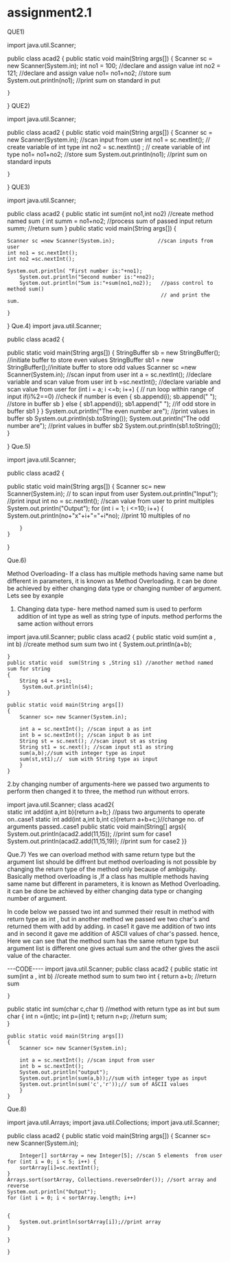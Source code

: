 # assignment2.1
QUE1)

import java.util.Scanner;

public class acad2 {
	public static void main(String args[])
	{
		Scanner sc = new Scanner(System.in);
		int no1 = 100;              //declare and assign value
		int no2  = 121;             //declare and assign value
		no1= no1+no2;               //store sum 
		System.out.println(no1);    //print sum on standard in put
		
	}

}
QUE2)

import java.util.Scanner;

public class acad2 {
	public static void main(String args[])
	{
		Scanner sc = new Scanner(System.in);    //scan input from user
		int no1 = sc.nextInt();                 // create variable of int type
		int no2  = sc.nextInt() ;               // create variable of int type
		no1= no1+no2;                           //store sum
		System.out.println(no1);                //print sum on standard inputs
		
	}

}
 QUE3)
 
 import java.util.Scanner;

public class acad2 {
	public static int sum(int no1,int no2)             //create method named sum
	{
		int summ = no1+no2;                            //process sum of passed input
		return summ;                                   //return sum
	}
	public static void main(String args[])
	{
		
	Scanner sc =new Scanner(System.in);              //scan inputs from user
	int no1 = sc.nextInt();
	int no2 =sc.nextInt();
		
	System.out.println( "First number is:"+no1);
		System.out.println("Second number is:"+no2);
		System.out.println("Sum is:"+sum(no1,no2));   //pass control to method sum()
		                                              // and print the sum.
		
	}

}
Que.4)
import java.util.Scanner;

public class acad2 {
	
public static void main(String args[])
{
	StringBuffer sb = new StringBuffer();    //initiate buffer to store even values
		StringBuffer sb1 = new StringBuffer();//initiate buffer to store odd values
		Scanner sc =new Scanner(System.in); //scan input from user
		int a = sc.nextInt();  //declare variable and scan value from user
		int b =sc.nextInt();   //declare variable and scan value from user
		for (int i = a; i <=b; i++) { // run loop within range of input
			if(i%2==0) //check if number is even
			{
				sb.append(i);
				sb.append(" "); //store in buffer sb
			}
			else
			{
				sb1.append(i);
				sb1.append(" "); //if odd store in buffer sb1
			}
		}
		System.out.println("The even number are"); //print values in buffer sb
		System.out.println(sb.toString());
		System.out.println("The odd number are"); //print values in buffer sb2
		System.out.println(sb1.toString());
	}

}
Que.5)

import java.util.Scanner;

public class acad2 {
	
public static void main(String args[])
	{
		Scanner sc= new Scanner(System.in); // to scan input from user 
		System.out.println("Input"); //print input 
		int no = sc.nextInt();       //scan value from user to print multiples
		System.out.println("Output"); 
		for (int i = 1; i <=10; i++) {
			System.out.println(no+"x"+i+"="+i*no); //print 10 multiples of no
			
		}
	}

}

Que.6)

Method Overloading-
If a class has multiple methods having same name but different in parameters, it is known as Method Overloading.
it can be done be achieved by either changing data type or changing number of argument. 
 Lets see by exanple 
 1. Changing data type- here method named sum is used to perform addition of int type as well as string type of inputs. 
 method performs the same action without errors
 
 import java.util.Scanner;
public class acad2 {
	public static void sum(int a , int b) //create method sum sum two int
    {
         System.out.println(a+b);
         
    }
    public static void  sum(String s ,String s1) //another method named sum for string
    {
    	String s4 = s+s1;
         System.out.println(s4);
    }
	
	public static void main(String args[])
	{
		Scanner sc= new Scanner(System.in);
		
		int a = sc.nextInt(); //scan input a as int
		int b = sc.nextInt(); //scan input b as int
		String st = sc.next(); //scan input st as string
		String st1 = sc.next(); //scam input st1 as string
		sum(a,b);//sum with integer type as input
		sum(st,st1);//	sum with String type as input
		}
	}
  2.by changing number of arguments-here we passed two arguments to perform then changed it to three,
  the method run without errors.
  
  import java.util.Scanner;
class acad2{  
static int add(int a,int b){return a+b;}   //pass two arguments to operate on..case1
static int add(int a,int b,int c){return a+b+c;}//change no. of arguments passed..case1
public static void main(String[] args){  
System.out.println(acad2.add(11,15));  //print sum for case1
System.out.println(acad2.add(11,15,19));  //print sum for case2
}}  


Que.7)
Yes we can overload method with same return type but the argument list should be diffrent but 
method overloading is not possible by changing the return type of the method only because of ambiguity.
Basically method overloading is ,If a class has multiple methods having same name but different in parameters, it is known as Method Overloading.
it can be done be achieved by either changing data type or changing number of argument. 

In code below we passed two int and summed their result in method with return type as int , but in another method we passed we
two char's and returned them with add by adding. 
in case1 it gave me addition of two ints and in second it gave me addition of ASCII values of char's passed. hence,
Here we can see that the method sum has the same return type but argument list is different one gives actual sum and 
the other gives the ascii value of the character.

---CODE----
 import java.util.Scanner;
public class acad2 {
	public static int sum(int a , int b) //create method sum to sum two int
    {
        return a+b;  //return sum
         
    }
public static int  sum(char c,char t) //method with return type as int but sum char
    {
    	int n =(int)c;
    	int p=(int) t;
         return n+p;        //return sum;      
    }
	
    public static void main(String args[])
	{
		Scanner sc= new Scanner(System.in);
		
		int a = sc.nextInt(); //scan input from user
		int b = sc.nextInt();
		System.out.println("output");
		System.out.println(sum(a,b));//sum with integer type as input
		System.out.println(sum('c','r'));//	sum of ASCII values
		}
	}
    

Que.8)

import java.util.Arrays;
import java.util.Collections;
import java.util.Scanner;

public class acad2 {
		public static void main(String args[])
	{
		Scanner sc= new Scanner(System.in);
		
		Integer[] sortArray = new Integer[5]; //scan 5 elements  from user
	for (int i = 0; i < 5; i++) { 
		sortArray[i]=sc.nextInt();
	}
	Arrays.sort(sortArray, Collections.reverseOrder()); //sort array and reverse
	System.out.println("Output");
	for (int i = 0; i < sortArray.length; i++) 
		
	
	{
		System.out.println(sortArray[i]);//print array
	}
	
	}
		
	}
